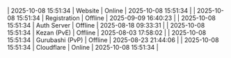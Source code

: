 | 2025-10-08 15:51:34 | Website | Online | 2025-10-08 15:51:34 |
| 2025-10-08 15:51:34 | Registration | Offline | 2025-09-09 16:40:23 |
| 2025-10-08 15:51:34 | Auth Server | Offline | 2025-08-18 09:33:31 |
| 2025-10-08 15:51:34 | Kezan (PvE) | Offline | 2025-08-03 17:58:02 |
| 2025-10-08 15:51:34 | Gurubashi (PvP) | Offline | 2025-08-23 21:44:06 |
| 2025-10-08 15:51:34 | Cloudflare | Online | 2025-10-08 15:51:34 |
